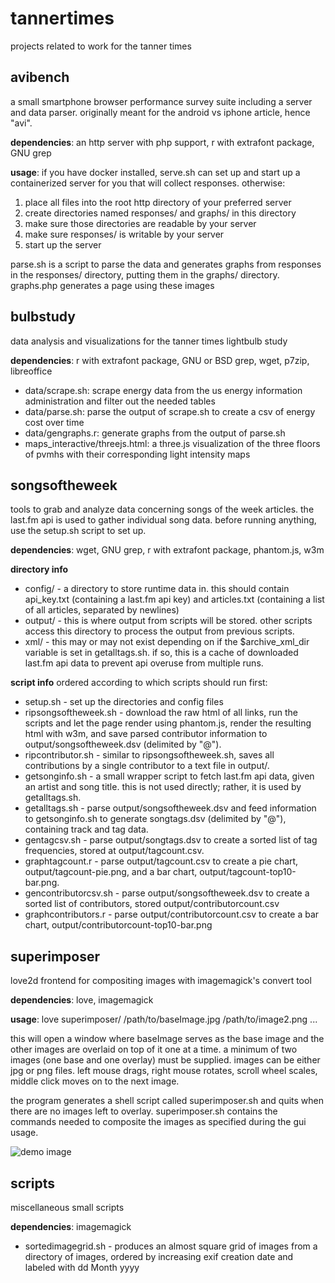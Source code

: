 tannertimes
===========
projects related to work for the tanner times

avibench
--------
a small smartphone browser performance survey suite including a server and data parser. originally meant for the android vs iphone article, hence "avi".

**dependencies**: an http server with php support, r with extrafont package, GNU grep

**usage**: if you have docker installed, serve.sh can set up and start up a containerized server for you that will collect responses. otherwise:

1. place all files into the root http directory of your preferred server
2. create directories named responses/ and graphs/ in this directory
3. make sure those directories are readable by your server
4. make sure responses/ is writable by your server
5. start up the server

parse.sh is a script to parse the data and generates graphs from responses in the responses/ directory, putting them in the graphs/ directory. graphs.php generates a page using these images

bulbstudy
---------
data analysis and visualizations for the tanner times lightbulb study

**dependencies**: r with extrafont package, GNU or BSD grep, wget, p7zip, libreoffice

* data/scrape.sh: scrape energy data from the us energy information administration and filter out the needed tables
* data/parse.sh: parse the output of scrape.sh to create a csv of energy cost over time
* data/gengraphs.r: generate graphs from the output of parse.sh
* maps_interactive/threejs.html: a three.js visualization of the three floors of pvmhs with their corresponding light intensity maps

songsoftheweek
--------------
tools to grab and analyze data concerning songs of the week articles. the last.fm api is used to gather individual song data. before running anything, use the setup.sh script to set up.

**dependencies**: wget, GNU grep, r with extrafont package, phantom.js, w3m

**directory info**
* config/ - a directory to store runtime data in. this should contain api\_key.txt (containing a last.fm api key) and articles.txt (containing a list of all articles, separated by newlines)
* output/ - this is where output from scripts will be stored. other scripts access this directory to process the output from previous scripts.
* xml/ - this may or may not exist depending on if the $archive\_xml\_dir variable is set in getalltags.sh. if so, this is a cache of downloaded last.fm api data to prevent api overuse from multiple runs.

**script info**
ordered according to which scripts should run first:
* setup.sh - set up the directories and config files
* ripsongsoftheweek.sh - download the raw html of all links, run the scripts and let the page render using phantom.js, render the resulting html with w3m, and save parsed contributor information to output/songsoftheweek.dsv (delimited by "@").
* ripcontributor.sh - similar to ripsongsoftheweek.sh, saves all contributions by a single contributor to a text file in output/.
* getsonginfo.sh - a small wrapper script to fetch last.fm api data, given an artist and song title. this is not used directly; rather, it is used by getalltags.sh.
* getalltags.sh - parse output/songsoftheweek.dsv and feed information to getsonginfo.sh to generate songtags.dsv (delimited by "@"), containing track and tag data.
* gentagcsv.sh - parse output/songtags.dsv to create a sorted list of tag frequencies, stored at output/tagcount.csv.
* graphtagcount.r - parse output/tagcount.csv to create a pie chart, output/tagcount-pie.png, and a bar chart, output/tagcount-top10-bar.png.
* gencontributorcsv.sh - parse output/songsoftheweek.dsv to create a sorted list of contributors, stored output/contributorcount.csv
* graphcontributors.r - parse output/contributorcount.csv to create a bar chart, output/contributorcount-top10-bar.png

superimposer
------------
love2d frontend for compositing images with imagemagick's convert tool

**dependencies**: love, imagemagick

**usage**: love superimposer/ /path/to/baseImage.jpg /path/to/image2.png ...

this will open a window where baseImage serves as the base image and the other images are overlaid on top of it one at a time. a minimum of two images (one base and one overlay) must be supplied. images can be either jpg or png files. left mouse drags, right mouse rotates, scroll wheel scales, middle click moves on to the next image.

the program generates a shell script called superimposer.sh and quits when there are no images left to overlay. superimposer.sh contains the commands needed to composite the images as specified during the gui usage.

![demo image](README-images/superimposer.gif)

scripts
-------
miscellaneous small scripts

**dependencies**: imagemagick

* sortedimagegrid.sh - produces an almost square grid of images from a directory of images, ordered by increasing exif creation date and labeled with dd Month yyyy
